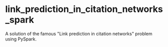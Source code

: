 # link_prediction_in_citation_networks_spark
A solution of the famous "Link prediction in citation networks" problem using PySpark. 
